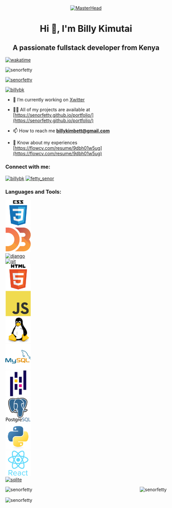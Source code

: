 <div align="center">
  <a href="https://rishavchanda.io">
    <img src="https://camo.githubusercontent.com/19db51af5f90f1b152bc0b9078f5fe97053955be5074f03f17019c70345bdcdb/68747470733a2f2f6d69726f2e6d656469756d2e636f6d2f6d61782f313336302f302a37513379765349765f7430696f4a2d5a2e676966" alt="MasterHead">
  </a>
</div>

<h1 align="center">Hi 👋, I'm Billy Kimutai</h1>
                                            
<h2 align="center">A passionate fullstack developer from Kenya</h2>


[![wakatime](https://wakatime.com/badge/user/2cd6519a-9dec-405d-96a7-ac4ad4bdec30.svg)](https://wakatime.com/@2cd6519a-9dec-405d-96a7-ac4ad4bdec30)

<p align="left"> <img src="https://komarev.com/ghpvc/?username=senorfetty&label=Profile%20views&color=0e75b6&style=flat" alt="senorfetty" /> </p>

<p align="left"> <a href="https://github.com/ryo-ma/github-profile-trophy"><img src="https://github-profile-trophy.vercel.app/?username=senorfetty" alt="senorfetty" /></a> </p>

<p align="left"> <a href="https://twitter.com/billybk" target="blank"><img src="https://img.shields.io/twitter/follow/billybiik?logo=twitter&style=for-the-badge" alt="billybk" /></a> </p>

- 🔭 I’m currently working on [Xwitter](https://github.com/senorfetty/Xwitter)

- 👨‍💻 All of my projects are available at [https://senorfetty.github.io/portfolio/](https://senorfetty.github.io/portfolio/)

- 📫 How to reach me **billykimbett@gmail.com**

- 📄 Know about my experiences [https://flowcv.com/resume/9dbh01w5ug](https://flowcv.com/resume/9dbh01w5ug)

<h3 align="left">Connect with me:</h3>
<p align="left">
<a href="https://twitter.com/billybiik" target="blank"><img align="center" src="https://raw.githubusercontent.com/rahuldkjain/github-profile-readme-generator/master/src/images/icons/Social/twitter.svg" alt="billybk" height="30" width="40" /></a>
<a href="https://instagram.com/fetty_senor" target="blank"><img align="center" src="https://raw.githubusercontent.com/rahuldkjain/github-profile-readme-generator/master/src/images/icons/Social/instagram.svg" alt="fetty_senor" height="30" width="40" /></a>
</p>

<h3 align="left">Languages and Tools:</h3>
<div class='c' style='display:grid;'>
    <a href="https://www.w3schools.com/css/" target="_blank" rel="noreferrer"> <img src="https://raw.githubusercontent.com/devicons/devicon/master/icons/css3/css3-original-wordmark.svg" alt="css3" width="80" height="80"/> </a> <a href="https://d3js.org/" target="_blank" rel="noreferrer"> <img src="https://raw.githubusercontent.com/devicons/devicon/master/icons/d3js/d3js-original.svg" alt="d3js" width="80" height="80"/> </a> <a href="https://www.djangoproject.com/" target="_blank" rel="noreferrer"> <img src="https://cdn.worldvectorlogo.com/logos/django.svg" alt="django" width="80" height="80"/> </a>  <a href="https://git-scm.com/" target="_blank" rel="noreferrer"> <img src="https://www.vectorlogo.zone/logos/git-scm/git-scm-icon.svg" alt="git" width="80" height="80"/> </a> <a href="https://www.w3.org/html/" target="_blank" rel="noreferrer"> <img src="https://raw.githubusercontent.com/devicons/devicon/master/icons/html5/html5-original-wordmark.svg" alt="html5" width="80" height="80"/> </a> <a href="https://developer.mozilla.org/en-US/docs/Web/JavaScript" target="_blank" rel="noreferrer"> <img src="https://raw.githubusercontent.com/devicons/devicon/master/icons/javascript/javascript-original.svg" alt="javascript" width="80" height="80"/> </a> <a href="https://www.linux.org/" target="_blank" rel="noreferrer"> <img src="https://raw.githubusercontent.com/devicons/devicon/master/icons/linux/linux-original.svg" alt="linux" width="80" height="80"/> </a> <a href="https://www.mysql.com/" target="_blank" rel="noreferrer"> <img src="https://raw.githubusercontent.com/devicons/devicon/master/icons/mysql/mysql-original-wordmark.svg" alt="mysql" width="80" height="80"/> </a> <a href="https://pandas.pydata.org/" target="_blank" rel="noreferrer"> <img src="https://raw.githubusercontent.com/devicons/devicon/2ae2a900d2f041da66e950e4d48052658d850630/icons/pandas/pandas-original.svg" alt="pandas" width="80" height="80"/> </a>
    <a href="https://www.postgresql.org" target="_blank" rel="noreferrer"> <img src="https://raw.githubusercontent.com/devicons/devicon/master/icons/postgresql/postgresql-original-wordmark.svg" alt="postgresql" width="80" height="80"/> </a> <a href="https://www.python.org" target="_blank" rel="noreferrer"> <img src="https://raw.githubusercontent.com/devicons/devicon/master/icons/python/python-original.svg" alt="python" width="80" height="80"/> </a> <a href="https://reactjs.org/" target="_blank" rel="noreferrer"> <img src="https://raw.githubusercontent.com/devicons/devicon/master/icons/react/react-original-wordmark.svg" alt="react" width="80" height="80"/> </a> <a href="https://www.sqlite.org/" target="_blank" rel="noreferrer"> <img src="https://www.vectorlogo.zone/logos/sqlite/sqlite-icon.svg" alt="sqlite" width="80" height="80"/> </a></div>

<p><img align="left" src="https://github-readme-stats.vercel.app/api/top-langs?username=senorfetty&show_icons=true&locale=en&layout=compact" alt="senorfetty" /></p>

<p>&nbsp;<img align="right" src="https://github-readme-stats.vercel.app/api?username=senorfetty&show_icons=true&locale=en" alt="senorfetty" /></p>

<p><img align="center" src="https://github-readme-streak-stats.herokuapp.com/?user=senorfetty&" alt="senorfetty" /></p>


